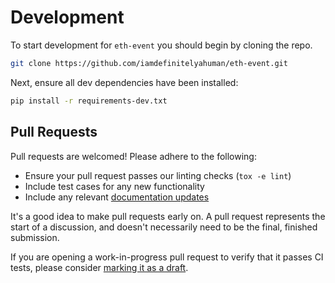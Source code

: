 # Development

To start development for `eth-event` you should begin by cloning the repo.

```bash
git clone https://github.com/iamdefinitelyahuman/eth-event.git
```

Next, ensure all dev dependencies have been installed:

```bash
pip install -r requirements-dev.txt
```

## Pull Requests

Pull requests are welcomed! Please adhere to the following:

- Ensure your pull request passes our linting checks (`tox -e lint`)
- Include test cases for any new functionality
- Include any relevant [documentation updates](README.md)

It's a good idea to make pull requests early on. A pull request represents the start of a discussion, and doesn't necessarily need to be the final, finished submission.

If you are opening a work-in-progress pull request to verify that it passes CI tests, please consider [marking it as a draft](https://help.github.com/en/github/collaborating-with-issues-and-pull-requests/about-pull-requests#draft-pull-requests).
